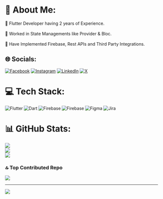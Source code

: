 # 💫 About Me:
🔭 Flutter Developer having 2 years of Experience.<br><br>🌱 Worked in State Managements like Provider & Bloc.<br><br>🔭 Have Implemented Firebase, Rest APIs and Third Party Integrations.


## 🌐 Socials:
[![Facebook](https://img.shields.io/badge/Facebook-%231877F2.svg?logo=Facebook&logoColor=white)](https://facebook.com/https://www.facebook.com/iamHardikKhurana) [![Instagram](https://img.shields.io/badge/Instagram-%23E4405F.svg?logo=Instagram&logoColor=white)](https://instagram.com/https://instagram.com/iamhardikkhurana) [![LinkedIn](https://img.shields.io/badge/LinkedIn-%230077B5.svg?logo=linkedin&logoColor=white)](https://linkedin.com/in/https://www.linkedin.com/in/iamHardikKhurana) [![X](https://img.shields.io/badge/X-black.svg?logo=X&logoColor=white)](https://x.com/https://twitter.com/imHardikKhurana) 

# 💻 Tech Stack:
![Flutter](https://img.shields.io/badge/Flutter-%2302569B.svg?style=for-the-badge&logo=Flutter&logoColor=white) ![Dart](https://img.shields.io/badge/dart-%230175C2.svg?style=for-the-badge&logo=dart&logoColor=white) ![Firebase](https://img.shields.io/badge/firebase-%23039BE5.svg?style=for-the-badge&logo=firebase) ![Firebase](https://img.shields.io/badge/Firebase-039BE5?style=for-the-badge&logo=Firebase&logoColor=white) ![Figma](https://img.shields.io/badge/figma-%23F24E1E.svg?style=for-the-badge&logo=figma&logoColor=white) ![Jira](https://img.shields.io/badge/jira-%230A0FFF.svg?style=for-the-badge&logo=jira&logoColor=white)
# 📊 GitHub Stats:
![](https://github-readme-stats.vercel.app/api?username=KhuranaHardik&theme=dark&hide_border=false&include_all_commits=false&count_private=false)<br/>
![](https://github-readme-streak-stats.herokuapp.com/?user=KhuranaHardik&theme=dark&hide_border=false)<br/>
![](https://github-readme-stats.vercel.app/api/top-langs/?username=KhuranaHardik&theme=dark&hide_border=false&include_all_commits=false&count_private=false&layout=compact)

### 🔝 Top Contributed Repo
![](https://github-contributor-stats.vercel.app/api?username=KhuranaHardik&limit=5&theme=dark&combine_all_yearly_contributions=true)

---
[![](https://visitcount.itsvg.in/api?id=KhuranaHardik&icon=0&color=0)](https://visitcount.itsvg.in)

<!-- Proudly created with GPRM ( https://gprm.itsvg.in ) -->
